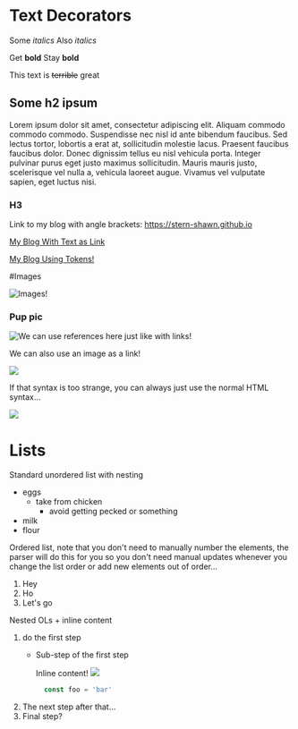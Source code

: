 # Text Decorators
Some *italics*
Also _italics_

Get __bold__
Stay **bold**

This text is ~~terrible~~ great

## Some h2 ipsum
Lorem ipsum dolor sit amet, consectetur adipiscing elit. Aliquam commodo commodo commodo. Suspendisse nec nisl id ante bibendum faucibus. Sed lectus tortor, lobortis a erat at, sollicitudin molestie lacus. Praesent faucibus faucibus dolor. Donec dignissim tellus eu nisl vehicula porta. Integer pulvinar purus eget justo maximus sollicitudin. Mauris mauris justo, scelerisque vel nulla a, vehicula laoreet augue. Vivamus vel vulputate sapien, eget luctus nisi.

### H3

Link to my blog with angle brackets: <https://stern-shawn.github.io>

[My Blog With Text as Link](https://stern-shawn.github.io "oh look, I'm hover text!")

[My Blog Using Tokens!][1]

#Images

![Images!](http://unsplash.it/500/500?random "This is a tooltip example")

### Pup pic
![We can use references here just like with links!][puppy]

We can also use an image as a link!

[![](http://unsplash.it/50/50?image=1012)][puppy]

If that syntax is too strange, you can always just use the normal HTML syntax...

[<img src="http://unsplash.it/100/100?image=1012"/>][puppy]

# Lists

Standard unordered list with nesting
- eggs
  - take from chicken
    - avoid getting pecked or something
- milk
- flour

Ordered list, note that you don't need to manually number the elements, the parser will do this for you so you don't need manual updates whenever you change the list order or add new elements out of order...

1. Hey
1. Ho
1. Let's go

Nested OLs + inline content

1. do the first step
    - Sub-step of the first step

        Inline content!
        ![][random100]

        ```js
          const foo = 'bar'
        ```
1. The next step after that...
1. Final step?

[1]: https://stern-shawn.github.io
[puppy]: http://unsplash.it/500/500?image=1012
[random100]: http://unsplash.it/100/100?random
